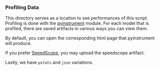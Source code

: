 
### Profiling Data

This directory serves as a location to see performances of this script. Profiling is done with the [pyinstrument](https://github.com/joerick/pyinstrument) module. For each model that is profiled, there are saved artifacts in various ways you can view them.

By default, you can open the corresponding html page that pyinstrument will produce.

If you prefer [SpeedScope](https://www.speedscope.app/), you may upload the speedscope artifact.

Lastly, we have `pstats` and `json` variations.
